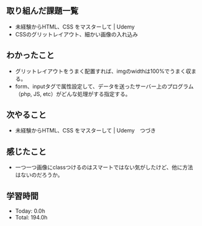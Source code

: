 ## 取り組んだ課題一覧
- 未経験からHTML、CSS をマスターして | Udemy
- CSSのグリットレイアウト、細かい画像の入れ込み
## わかったこと
- グリットレイアウトをうまく配置すれば、imgのwidthは100%でうまく収まる。
- form、inputタグで属性設定して、データを送ったサーバー上のプログラム（php, JS, etc）がどんな処理がする指定する。
## 次やること
- 未経験からHTML、CSS をマスターして | Udemy　つづき
## 感じたこと
- 一つ一つ画像にclassつけるのはスマートではない気がしたけど、他に方法はないのだろうか。
## 学習時間
- Today: 0.0h
- Total: 194.0h
